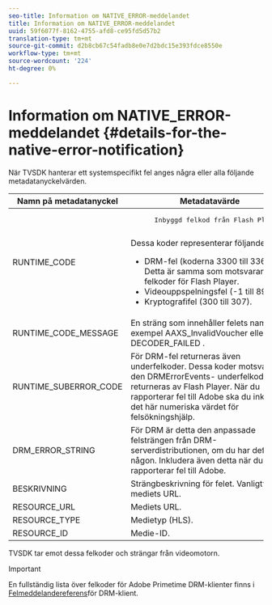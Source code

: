 ```yaml
---
seo-title: Information om NATIVE_ERROR-meddelandet
title: Information om NATIVE_ERROR-meddelandet
uuid: 59f6077f-8162-4755-afd8-ce95fd5d57b2
translation-type: tm+mt
source-git-commit: d2b8cb67c54fadb8e0e7d2bdc15e393fdce8550e
workflow-type: tm+mt
source-wordcount: '224'
ht-degree: 0%

---
```



# Information om NATIVE_ERROR-meddelandet {#details-for-the-native-error-notification}

När TVSDK hanterar ett systemspecifikt fel anges några eller alla följande metadatanyckelvärden.

<table id="table_86A21619515B435DBB65DC4DFBB64B29"> 
 <thead> 
  <tr> 
   <th colname="col1" class="entry"> Namn på metadatanyckel </th> 
   <th colname="col2" class="entry"> Metadatavärde </th> 
  </tr> 
 </thead>
 <tbody> 
  <tr> 
   <td colname="col1"> <span class="codeph"> RUNTIME_CODE </span> </td> 
   <td colname="col2"> 
    <pre>
      Inbyggd felkod från Flash Player. 
    </pre> Dessa koder representerar följande: 
    <ul id="ul_330C626DE27B45A09E8851CC24768A07"> 
     <li id="li_0845A9BBB55545BDB49BD4F4802C0E54">DRM-fel (koderna 3300 till 3367). Detta är samma som motsvarande felkoder för Flash Player. </li> 
     <li id="li_98A571480C154CF0AE1DC101FF0834C4">Videouppspelningsfel (-1 till 89). </li> 
     <li id="li_D7C19955DEF94DA88B822C8C57D6D2F4">Kryptografifel (300 till 307). </li> 
    </ul> </td> 
  </tr> 
  <tr> 
   <td colname="col1"> <span class="codeph"> RUNTIME_CODE_MESSAGE </span> </td> 
   <td colname="col2"> En sträng som innehåller felets namn; till exempel <span class="codeph"> AAXS_InvalidVoucher </span> eller <span class="codeph"> DECODER_FAILED </span>. </td> 
  </tr> 
  <tr> 
   <td colname="col1"> <span class="codeph"> RUNTIME_SUBERROR_CODE </span> </td> 
   <td colname="col2"> För DRM-fel returneras även underfelkoder. Dessa koder motsvarar den <span class="codeph"> DRMErrorEvents- </span> underfelkod som returneras av Flash Player. När du rapporterar fel till Adobe ska du inkludera det här numeriska värdet för felsökningshjälp. </td> 
  </tr> 
  <tr> 
   <td colname="col1"> <span class="codeph"> DRM_ERROR_STRING </span> </td> 
   <td colname="col2"> För DRM är detta den anpassade felsträngen från DRM-serverdistributionen, om du har definierat någon. Inkludera även detta när du rapporterar fel till Adobe. </td> 
  </tr> 
  <tr> 
   <td colname="col1"> <span class="codeph"> BESKRIVNING </span> </td> 
   <td colname="col2"> Strängbeskrivning för felet. Vanligtvis mediets URL. </td> 
  </tr> 
  <tr> 
   <td colname="col1"> <span class="codeph"> RESOURCE_URL </span> </td> 
   <td colname="col2"> Mediets URL. </td> 
  </tr> 
  <tr> 
   <td colname="col1"> <span class="codeph"> RESOURCE_TYPE </span> </td> 
   <td colname="col2"> Medietyp (HLS). </td> 
  </tr> 
  <tr> 
   <td colname="col1"> <span class="codeph"> RESOURCE_ID </span> </td> 
   <td colname="col2"> Medie-ID. </td> 
  </tr> 
 </tbody> 
</table>

TVSDK tar emot dessa felkoder och strängar från videomotorn.

>[!IMPORTANT]
>
>En fullständig lista över felkoder för Adobe Primetime DRM-klienter finns i [Felmeddelandereferens](https://helpx.adobe.com/content/dam/help/en/primetime/drm/drm_client_error_message_reference.pdf)för DRM-klient.